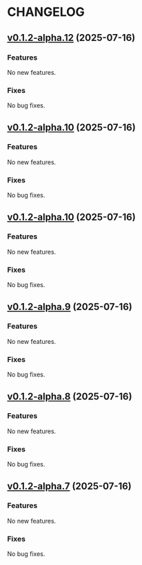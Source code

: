 # CHANGELOG

## [v0.1.2-alpha.12](github.com/chriserin/seq/compare/v0.1.2-alpha.12...v0.1.2-alpha.11) (2025-07-16)

### Features

No new features.

### Fixes

No bug fixes.


## [v0.1.2-alpha.10](github.com/chriserin/seq/compare/v0.1.2-alpha.10...v0.1.2-alpha.9) (2025-07-16)

### Features

No new features.

### Fixes

No bug fixes.


## [v0.1.2-alpha.10](github.com/chriserin/seq/compare/v0.1.2-alpha.10...v0.1.2-alpha.9) (2025-07-16)

### Features

No new features.

### Fixes

No bug fixes.


## [v0.1.2-alpha.9](github.com/chriserin/seq/compare/v0.1.2-alpha.9...v0.1.2-alpha.8) (2025-07-16)

### Features

No new features.

### Fixes

No bug fixes.


## [v0.1.2-alpha.8](github.com/chriserin/seq/compare/v0.1.2-alpha.8...v0.1.2-alpha.7) (2025-07-16)

### Features

No new features.

### Fixes

No bug fixes.


## [v0.1.2-alpha.7](github.com/chriserin/seq/compare/v0.1.2-alpha.7...v0.1.2-alpha.6) (2025-07-16)

### Features

No new features.

### Fixes

No bug fixes.
